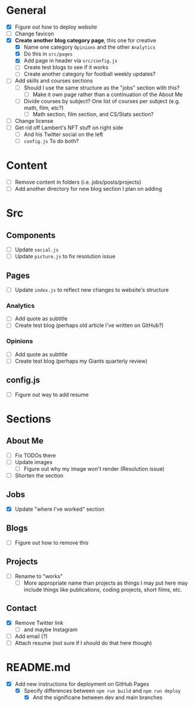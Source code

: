 # General

- [x] Figure out how to deploy website
- [ ] Change favicon
- [x] **Create another blog category page**, this one for creative
  - [x] Name one category `Opinions` and the other `Analytics`
  - [x] Do this in `src/pages`
  - [x] Add page in header via `src/config.js`
  - [ ] Create test blogs to see if it works
  - [ ] Create another category for football weekly updates?
- [ ] Add skills and courses sections
  - [ ] Should I use the same structure as the "jobs" section with this?
    - [ ] Make it own page rather than a continuation of the About Me
  - [ ] Divide courses by subject? One list of courses per subject (e.g. math, film, etc?)
    - [ ] Math section, film section, and CS/Stats section?
- [ ] Change license
- [ ] Get rid off Lambert's NFT stuff on right side
  - [ ] And his Twitter social on the left
  - [ ] `config.js` To do both?

# Content

- [ ] Remove content in folders (i.e. jobs/posts/projects)
- [ ] Add another directory for new blog section I plan on adding

# Src

## Components

- [ ] Update `social.js`
- [ ] Update `picture.js` to fix resolution issue

## Pages

- [ ] Update `index.js` to reflect new changes to website's structure

### Analytics

- [ ] Add quote as subtitle
- [ ] Create test blog (perhaps old article I've written on GitHub?)

### Opinions

- [ ] Add quote as subtitle
- [ ] Create test blog (perhaps my Giants quarterly review)

## config.js

- [ ] Figure out way to add resume

# Sections

## About Me

- [ ] Fix TODOs there
- [ ] Update images
  - [ ] Figure out why my image won't render (Resolution issue)
- [ ] Shorten the section

## Jobs

- [x] Update "where I've worked" section

## Blogs

- [ ] Figure out how to remove this

## Projects

- [ ] Rename to "works"
  - [ ] More appropriate name than projects as things I may put here may include things like publications, coding projects, short films, etc.

## Contact

- [x] Remove Twitter link
  - [ ] and maybe Instagram
- [ ] Add email (?)
- [ ] Attach resume (not sure if I should do that here though)

# README.md

- [x] Add new instructions for deployment on GitHub Pages
  - [x] Specify differences between `npm run build` and `npm run deploy`
    - [x] And the significane between dev and main branches
